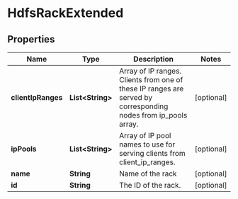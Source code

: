 
# HdfsRackExtended

## Properties
Name | Type | Description | Notes
------------ | ------------- | ------------- | -------------
**clientIpRanges** | **List&lt;String&gt;** | Array of IP ranges. Clients from one of these IP ranges are served by corresponding nodes from ip_pools array. |  [optional]
**ipPools** | **List&lt;String&gt;** | Array of IP pool names to use for serving clients from client_ip_ranges. |  [optional]
**name** | **String** | Name of the rack |  [optional]
**id** | **String** | The ID of the rack. |  [optional]



